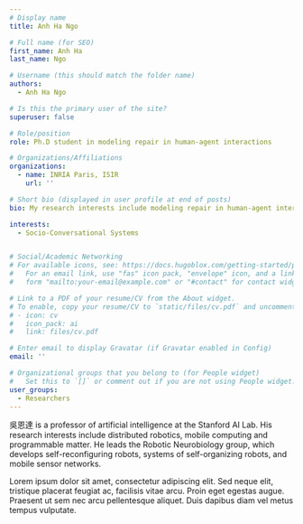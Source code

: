 ```yaml
---
# Display name
title: Anh Ha Ngo

# Full name (for SEO)
first_name: Anh Ha
last_name: Ngo

# Username (this should match the folder name)
authors:
  - Anh Ha Ngo

# Is this the primary user of the site?
superuser: false

# Role/position
role: Ph.D student in modeling repair in human-agent interactions

# Organizations/Affiliations
organizations:
  - name: INRIA Paris, ISIR
    url: ''

# Short bio (displayed in user profile at end of posts)
bio: My research interests include modeling repair in human-agent interactions.

interests:
  - Socio-Conversational Systems


# Social/Academic Networking
# For available icons, see: https://docs.hugoblox.com/getting-started/page-builder/#icons
#   For an email link, use "fas" icon pack, "envelope" icon, and a link in the
#   form "mailto:your-email@example.com" or "#contact" for contact widget.

# Link to a PDF of your resume/CV from the About widget.
# To enable, copy your resume/CV to `static/files/cv.pdf` and uncomment the lines below.
# - icon: cv
#   icon_pack: ai
#   link: files/cv.pdf

# Enter email to display Gravatar (if Gravatar enabled in Config)
email: ''

# Organizational groups that you belong to (for People widget)
#   Set this to `[]` or comment out if you are not using People widget.
user_groups:
  - Researchers
---
```


吳恩達 is a professor of artificial intelligence at the Stanford AI Lab. His research interests include distributed robotics, mobile computing and programmable matter. He leads the Robotic Neurobiology group, which develops self-reconfiguring robots, systems of self-organizing robots, and mobile sensor networks.

Lorem ipsum dolor sit amet, consectetur adipiscing elit. Sed neque elit, tristique placerat feugiat ac, facilisis vitae arcu. Proin eget egestas augue. Praesent ut sem nec arcu pellentesque aliquet. Duis dapibus diam vel metus tempus vulputate.
